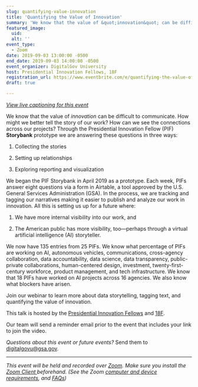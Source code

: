 ```yaml
---
slug: quantifying-value-innovation
title: 'Quantifying the Value of Innovation'
summary: 'We know that the value of &quot;innovation&quot; can be difficult to communicate&#46; How might we better tell the story of our work&#63; Join our webinar to learn more about data storytelling, tagging text and quantifying the value of innovation&#46; '
featured_image:
  uid:
  alt: ''
event_type:
  - Zoom
date: 2019-09-03 13:00:00 -0500
end_date: 2019-09-03 14:00:00 -0500
event_organizer: DigitalGov University
host: Presidential Innovation Fellows, 18F
registration_url: https://www.eventbrite.com/e/quantifying-the-value-of-innovation-registration-68315857569
draft: true

---
```


_[View live captioning for this event](https://www.captionedtext.com/client/event.aspx?EventID=4120016&CustomerID=321)_

We know that the value of _innovation_ can be difficult to communicate. How might we better tell the story of our work? How can we see the connections across our projects? Through the Presidential Innovation Fellow (PIF) **Storybank** prototype we are answering these questions in three ways:

1) Collecting the stories

2) Setting up relationships

3) Exploring reporting and visualization

We began the PIF Storybank in April 2019 as a prototype. Each week, PIFs answer eight questions via a form in Airtable, a tool approved by the U.S. General Services Administration (GSA). In the process, we are tracking and tagging our narratives making it easier to publish and analyze our work in innovation. All this is setting us up for a future where:

1) We have more internal visibility into our work, and 

2) The American public has more visibility, too—perhaps through a virtual artificial intelligence (AI) storyteller.

We now have 135 entries from 25 PIFs. We know what percentage of PIFs are working on AI, autonomous vehicles, communications, cross-agency collaboration, data accountability, data science, data transparency, public-private collaborations, human-centered design, investment, twenty-first-century workforce, product management, and tech infrastructure. We know that 18 PIFs have worked on AI projects across 16 agencies. We also know what blockers have arisen.

Join our webinar to learn more about data storytelling, tagging text, and quantifying the value of innovation.

This talk is hosted by the [Presidential Innovation Fellows](https://www.presidentialinnovationfellows.gov/) and [18F](https://www.18f.gov/). 

Our team will send a reminder email prior to the event that includes your link to join the video. 

_Questions about this event or future events?_ Send them to [digitalgovu@gsa.gov](mailto:digitalgovu@gsa.gov). 

---

_This event will be held and recorded over [Zoom](https://www.zoom.us/). Make sure you install the [Zoom Client ](https://zoom.us/download#client&#95;4meeting) beforehand. (See the Zoom [computer and device requirements](https://support.zoom.us/hc/en-us/articles/201362023-System-Requirements-for-PC-Mac-and-Linux), and [FAQs](https://support.zoom.us/hc/en-us/sections/200277708-Frequently-Asked-Questions))_

